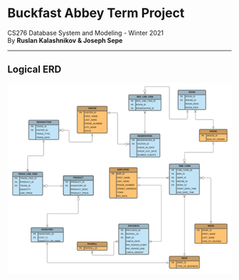 # Buckfast Abbey Term Project

CS276 Database System and Modeling - Winter 2021  
By **Ruslan Kalashnikov &amp; Joseph Sepe**

---

## Logical ERD

![Logical ERD](https://raw.githubusercontent.com/sepej/CS276_Term_Project/main/Images/Logical%20ERD.png)

